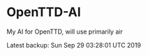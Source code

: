 # OpenTTD-AI
My AI for OpenTTD, will use primarily air

Latest backup: Sun Sep 29 03:28:01 UTC 2019
